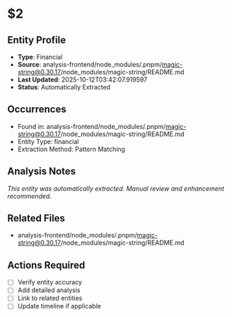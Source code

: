 # $2

## Entity Profile
- **Type**: Financial
- **Source**: analysis-frontend/node_modules/.pnpm/magic-string@0.30.17/node_modules/magic-string/README.md
- **Last Updated**: 2025-10-12T03:42:07.919597
- **Status**: Automatically Extracted

## Occurrences
- Found in: analysis-frontend/node_modules/.pnpm/magic-string@0.30.17/node_modules/magic-string/README.md
- Entity Type: financial
- Extraction Method: Pattern Matching

## Analysis Notes
*This entity was automatically extracted. Manual review and enhancement recommended.*

## Related Files
- analysis-frontend/node_modules/.pnpm/magic-string@0.30.17/node_modules/magic-string/README.md

## Actions Required
- [ ] Verify entity accuracy
- [ ] Add detailed analysis
- [ ] Link to related entities
- [ ] Update timeline if applicable
